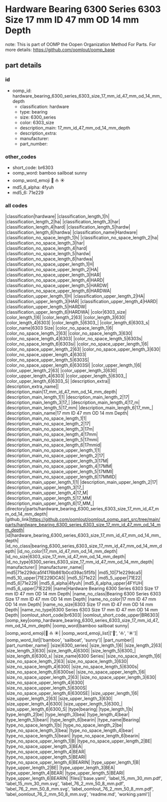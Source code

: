 # Hardware Bearing 6300 Series 6303 Size 17 mm ID 47 mm OD 14 mm Depth  

note: This is part of OOMP the Oopen Organization Method For Parts. For more details: https://github.com/oomlout/oomp_base

##  part details





### id
* oomp_id: hardware_bearing_6300_series_6303_size_17_mm_id_47_mm_od_14_mm_depth
  * classification: hardware
  * type: bearing
  * size: 6300_series
  * color: 6303_size
  * description_main: 17_mm_id_47_mm_od_14_mm_depth
  * description_extra: 
  * manufacturer: 
  * part_number: 

### other_codes
* short_code: br6303
* oomp_word: bamboo sailboat sunny
* oomp_word_emoji :bamboo: :sailboat: :sunny:
* md5_6_alpha: 4fyuh
* md5_6: 71e229

### all codes 
|classification|hardware|
|classification_length_1|h|
|classification_length_2|ha|
|classification_length_3|har|
|classification_length_4|hard|
|classification_length_5|hardw|
|classification_length_6|hardwa|
|classification_name|Hardware|
|classification_no_space_length_1|h|
|classification_no_space_length_2|ha|
|classification_no_space_length_3|har|
|classification_no_space_length_4|hard|
|classification_no_space_length_5|hardw|
|classification_no_space_length_6|hardwa|
|classification_no_space_upper_length_1|H|
|classification_no_space_upper_length_2|HA|
|classification_no_space_upper_length_3|HAR|
|classification_no_space_upper_length_4|HARD|
|classification_no_space_upper_length_5|HARDW|
|classification_no_space_upper_length_6|HARDWA|
|classification_upper_length_1|H|
|classification_upper_length_2|HA|
|classification_upper_length_3|HAR|
|classification_upper_length_4|HARD|
|classification_upper_length_5|HARDW|
|classification_upper_length_6|HARDWA|
|color|6303_size|
|color_length_1|6|
|color_length_2|63|
|color_length_3|630|
|color_length_4|6303|
|color_length_5|6303_|
|color_length_6|6303_s|
|color_name|6303 Size|
|color_no_space_length_1|6|
|color_no_space_length_2|63|
|color_no_space_length_3|630|
|color_no_space_length_4|6303|
|color_no_space_length_5|6303s|
|color_no_space_length_6|6303si|
|color_no_space_upper_length_1|6|
|color_no_space_upper_length_2|63|
|color_no_space_upper_length_3|630|
|color_no_space_upper_length_4|6303|
|color_no_space_upper_length_5|6303S|
|color_no_space_upper_length_6|6303SI|
|color_upper_length_1|6|
|color_upper_length_2|63|
|color_upper_length_3|630|
|color_upper_length_4|6303|
|color_upper_length_5|6303_|
|color_upper_length_6|6303_S|
|description_extra||
|description_extra_name||
|description_main|17_mm_id_47_mm_od_14_mm_depth|
|description_main_length_1|1|
|description_main_length_2|17|
|description_main_length_3|17_|
|description_main_length_4|17_m|
|description_main_length_5|17_mm|
|description_main_length_6|17_mm_|
|description_main_name|17 mm ID 47 mm OD 14 mm Depth|
|description_main_no_space_length_1|1|
|description_main_no_space_length_2|17|
|description_main_no_space_length_3|17m|
|description_main_no_space_length_4|17mm|
|description_main_no_space_length_5|17mmi|
|description_main_no_space_length_6|17mmid|
|description_main_no_space_upper_length_1|1|
|description_main_no_space_upper_length_2|17|
|description_main_no_space_upper_length_3|17M|
|description_main_no_space_upper_length_4|17MM|
|description_main_no_space_upper_length_5|17MMI|
|description_main_no_space_upper_length_6|17MMID|
|description_main_upper_length_1|1|
|description_main_upper_length_2|17|
|description_main_upper_length_3|17_|
|description_main_upper_length_4|17_M|
|description_main_upper_length_5|17_MM|
|description_main_upper_length_6|17_MM_|
|directory|parts/hardware_bearing_6300_series_6303_size_17_mm_id_47_mm_od_14_mm_depth|
|github_link|https://github.com/oomlout/oomlout_oomp_part_src/tree/main/parts/hardware_bearing_6300_series_6303_size_17_mm_id_47_mm_od_14_mm_depth|
|id|hardware_bearing_6300_series_6303_size_17_mm_id_47_mm_od_14_mm_depth|
|id_no_class|bearing_6300_series_6303_size_17_mm_id_47_mm_od_14_mm_depth|
|id_no_color|17_mm_id_47_mm_od_14_mm_depth|
|id_no_size|6303_size_17_mm_id_47_mm_od_14_mm_depth|
|id_no_type|6300_series_6303_size_17_mm_id_47_mm_od_14_mm_depth|
|manufacturer||
|manufacturer_name||
|md5|71e229dca5f4176b861b0cd39ac5f5fb|
|md5_10|71e229dca5|
|md5_10_upper|71E229DCA5|
|md5_5|71e22|
|md5_5_upper|71E22|
|md5_6|71e229|
|md5_6_alpha|4fyuh|
|md5_6_alpha_upper|4FYUH|
|md5_6_upper|71E229|
|name|Hardware Bearing 6300 Series 6303 Size 17 mm ID 47 mm OD 14 mm Depth|
|name_no_class|Bearing 6300 Series 6303 Size 17 mm ID 47 mm OD 14 mm Depth|
|name_no_color|17 mm ID 47 mm OD 14 mm Depth|
|name_no_size|6303 Size 17 mm ID 47 mm OD 14 mm Depth|
|name_no_type|6300 Series 6303 Size 17 mm ID 47 mm OD 14 mm Depth|
|oomlout_short_code|br6303|
|oomlout_short_code_upper|BR6303|
|oomp_key|oomp_hardware_bearing_6300_series_6303_size_17_mm_id_47_mm_od_14_mm_depth|
|oomp_word|bamboo sailboat sunny|
|oomp_word_emoji|:bamboo: :sailboat: :sunny:|
|oomp_word_emoji_list|[':bamboo:', ':sailboat:', ':sunny:']|
|oomp_word_list|['bamboo', 'sailboat', 'sunny']|
|part_number||
|part_number_name||
|size|6300_series|
|size_length_1|6|
|size_length_2|63|
|size_length_3|630|
|size_length_4|6300|
|size_length_5|6300_|
|size_length_6|6300_s|
|size_name|6300 Series|
|size_no_space_length_1|6|
|size_no_space_length_2|63|
|size_no_space_length_3|630|
|size_no_space_length_4|6300|
|size_no_space_length_5|6300s|
|size_no_space_length_6|6300se|
|size_no_space_upper_length_1|6|
|size_no_space_upper_length_2|63|
|size_no_space_upper_length_3|630|
|size_no_space_upper_length_4|6300|
|size_no_space_upper_length_5|6300S|
|size_no_space_upper_length_6|6300SE|
|size_upper_length_1|6|
|size_upper_length_2|63|
|size_upper_length_3|630|
|size_upper_length_4|6300|
|size_upper_length_5|6300_|
|size_upper_length_6|6300_S|
|type|bearing|
|type_length_1|b|
|type_length_2|be|
|type_length_3|bea|
|type_length_4|bear|
|type_length_5|beari|
|type_length_6|bearin|
|type_name|Bearing|
|type_no_space_length_1|b|
|type_no_space_length_2|be|
|type_no_space_length_3|bea|
|type_no_space_length_4|bear|
|type_no_space_length_5|beari|
|type_no_space_length_6|bearin|
|type_no_space_upper_length_1|B|
|type_no_space_upper_length_2|BE|
|type_no_space_upper_length_3|BEA|
|type_no_space_upper_length_4|BEAR|
|type_no_space_upper_length_5|BEARI|
|type_no_space_upper_length_6|BEARIN|
|type_upper_length_1|B|
|type_upper_length_2|BE|
|type_upper_length_3|BEA|
|type_upper_length_4|BEAR|
|type_upper_length_5|BEARI|
|type_upper_length_6|BEARIN|
|files|['base.yaml', 'label_15_mm_30_mm.pdf', 'label_15_mm_30_mm.svg', 'label_76_2_mm_50_8_mm.pdf', 'label_76_2_mm_50_8_mm.svg', 'label_oomlout_76_2_mm_50_8_mm.pdf', 'label_oomlout_76_2_mm_50_8_mm.svg', 'readme.md', 'working.yaml']|
